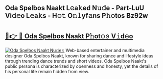 ## Oda Spelbos Naakt L𝚎a𝚔ed N𝚞𝚍e - Part-LuU Vi𝚍𝚎o L𝚎a𝚔s - H𝚘𝚝 O𝚗𝚕yf𝚊ns P𝚑𝚘tos Bz92w

# <h2><a href="http://kf2o21.oniu.top/?m=Oda+Spelbos+Naakt">🔗👉 🔴 Oda Spelbos Naakt P𝚑ot𝚘𝚜 V𝚒d𝚎o</a></h2>

[![Oda Spelbos Naakt Nu𝚍e𝚜](https://i.imgur.com/0qMVB7G.gif)](http://kf2o21.oniu.top/?m=Oda+Spelbos+Naakt)
Web-based entertainer and multimedia designer Oda Spelbos Naakt, known for sharing dance and lifestyle ideas through trending dance trends and short videos. Oda Spelbos Naakt's public persona is characterized by openness and honesty, yet the details of his personal life remain hidden from view.  
